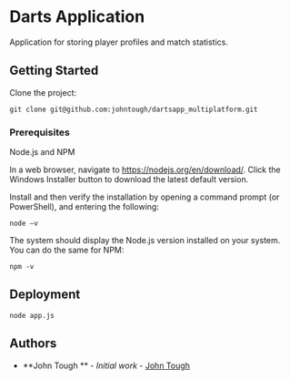 # Darts Application

Application for storing player profiles and match statistics.

## Getting Started

Clone the project:

```
git clone git@github.com:johntough/dartsapp_multiplatform.git
```

### Prerequisites

Node.js and NPM

In a web browser, navigate to https://nodejs.org/en/download/. Click the Windows Installer button to download the latest default version.


Install and then verify the installation by opening a command prompt (or PowerShell), and entering the following:

```
node –v
```

The system should display the Node.js version installed on your system. You can do the same for NPM:

```
npm -v
```

## Deployment

```
node app.js
```

## Authors

* **John Tough ** - *Initial work* - [John Tough](https://github.com/johntough)